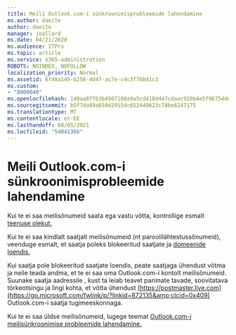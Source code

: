 ```yaml
---
title: Meili Outlook.com-i sünkroonimisprobleemide lahendamine
ms.author: daeite
author: daeite
manager: joallard
ms.date: 04/21/2020
ms.audience: ITPro
ms.topic: article
ms.service: o365-administration
ROBOTS: NOINDEX, NOFOLLOW
localization_priority: Normal
ms.assetid: 6f48a145-b258-4d47-ac7e-c4c3f76bd1c1
ms.custom:
- "8000048"
ms.openlocfilehash: 1d0aa87fb3b4907108a9a5cd418d447cdaac920b4e5f96754dec2d0bd354b92d
ms.sourcegitcommit: b5f7da89a650d2915dc652449623c78be6247175
ms.translationtype: MT
ms.contentlocale: et-EE
ms.lasthandoff: 08/05/2021
ms.locfileid: "54041366"
---
```

# <a name="fix-outlookcom-email-sync-issues"></a>Meili Outlook.com-i sünkroonimisprobleemide lahendamine

Kui te ei saa meilisõnumeid saata ega vastu võtta, kontrollige esmalt [teenuse olekut.](https://go.microsoft.com/fwlink/p/?linkid=837482&amp;clcid=0x409)
  
Kui te ei saa kindlalt saatjalt meilisõnumeid (nt paroolilähtestussõnumeid), veenduge esmalt, et saatja poleks blokeeritud saatjate ja [domeenide loendis.](https://outlook.live.com/mail/options/mail/junkEmail/blockedSendersAndDomains)
  
Kui saatja pole blokeeritud saatjate loendis, peate saatjaga ühendust võtma ja neile teada andma, et te ei saa oma Outlook.com-i kontolt meilisõnumeid. Suunake saatja aadressile , kust ta leiab teavet parimate tavade, soovitatava tõrkeotsingu ja lingi kohta, et võtta ühendust [https://postmaster.live.com](https://go.microsoft.com/fwlink/p/?linkid=872135&amp;clcid=0x409) Outlook.com-i saatja tugimeeskonnaga.
  
Kui te ei saa üldse meilisõnumeid, lugege teemat [Outlook.com-i meilisünkroonimise probleemide lahendamine.](https://support.office.com/article/d39e3341-8d79-4bf1-b3c7-ded602233642?wt.mc_id=Office_Outlook_com_Alchemy)